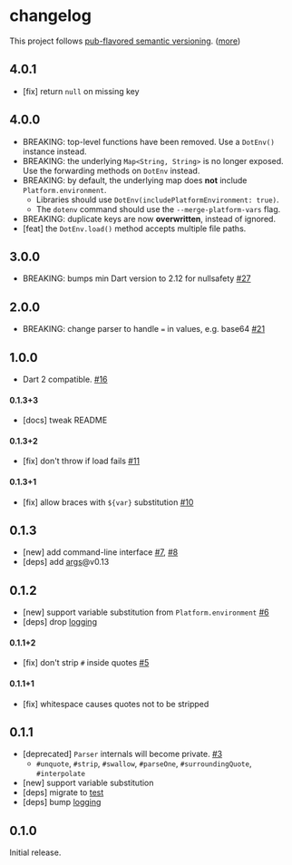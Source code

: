 changelog
=========

This project follows [pub-flavored semantic versioning][pub-semver]. ([more][pub-semver-readme])

[pub-semver]: https://www.dartlang.org/tools/pub/versioning.html#semantic-versions
[pub-semver-readme]: https://pub.dartlang.org/packages/pub_semver

## 4.0.1

- [fix] return `null` on missing key

4.0.0
-----

- BREAKING: top-level functions have been removed.  Use a `DotEnv()` instance instead.
- BREAKING: the underlying `Map<String, String>` is no longer exposed.  Use the forwarding methods on `DotEnv` instead.
- BREAKING: by default, the underlying map does **not** include `Platform.environment`.
  - Libraries should use `DotEnv(includePlatformEnvironment: true)`.
  - The `dotenv` command should use the `--merge-platform-vars` flag.
- BREAKING: duplicate keys are now **overwritten**, instead of ignored.
- [feat] the `DotEnv.load()` method accepts multiple file paths.

3.0.0
-----

- BREAKING: bumps min Dart version to 2.12 for nullsafety [#27][]

2.0.0
-----

- BREAKING: change parser to handle `=` in values, e.g. base64 [#21][]

1.0.0
-----

- Dart 2 compatible. [#16][]

#### 0.1.3+3

- [docs] tweak README

#### 0.1.3+2

- [fix] don't throw if load fails [#11][]

#### 0.1.3+1

- [fix] allow braces with `${var}` substitution [#10][]

0.1.3
-----

- [new] add command-line interface [#7][], [#8][]
- [deps] add [args][]@v0.13

[args]: https://pub.dartlang.org/packages/args

0.1.2
-----

- [new] support variable substitution from `Platform.environment` [#6][]
- [deps] drop [logging][]

#### 0.1.1+2

- [fix] don't strip `#` inside quotes [#5][]

#### 0.1.1+1

- [fix] whitespace causes quotes not to be stripped

0.1.1
-----

- [deprecated] `Parser` internals will become private. [#3][]
    - `#unquote`, `#strip`, `#swallow`, `#parseOne`, `#surroundingQuote`, `#interpolate`
- [new] support variable substitution
- [deps] migrate to [test][]
- [deps] bump [logging][]

[test]: https://pub.dartlang.org/packages/test
[logging]: https://pub.dartlang.org/packages/logging

0.1.0
-----

Initial release.

[#3]: https://github.com/mockturtl/dotenv/issues/3
[#5]: https://github.com/mockturtl/dotenv/issues/5
[#6]: https://github.com/mockturtl/dotenv/issues/6
[#7]: https://github.com/mockturtl/dotenv/issues/7
[#8]: https://github.com/mockturtl/dotenv/issues/8
[#10]: https://github.com/mockturtl/dotenv/issues/10
[#11]: https://github.com/mockturtl/dotenv/issues/11
[#16]: https://github.com/mockturtl/dotenv/issues/16
[#21]: https://github.com/mockturtl/dotenv/pull/21
[#27]: https://github.com/mockturtl/dotenv/pull/27
